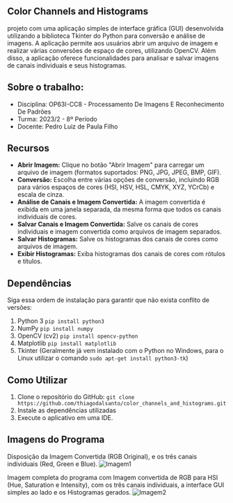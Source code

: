 ## Color Channels and Histograms
projeto com uma aplicação simples de interface gráfica (GUI) desenvolvida utilizando a biblioteca Tkinter do Python para conversão e análise de imagens. A aplicação permite aos usuários abrir um arquivo de imagem e realizar várias conversões de espaço de cores, utilizando OpenCV. Além disso, a aplicação oferece funcionalidades para analisar e salvar imagens de canais individuais e seus histogramas. 

## Sobre o trabalho:

* Disciplina: OP63I-CC8 - Processamento De Imagens E Reconhecimento De Padrões	
* Turma: 2023/2 - 8º Período
* Docente: Pedro Luiz de Paula Filho

## Recursos 
- **Abrir Imagem:** Clique no botão "Abrir Imagem" para carregar um arquivo de imagem (formatos suportados: PNG, JPG, JPEG, BMP, GIF).
- **Conversão:** Escolha entre várias opções de conversão, incluindo RGB para vários espaços de cores (HSI, HSV, HSL, CMYK, XYZ, YCrCb) e escala de cinza.
- **Análise de Canais e  Imagem Convertida:** A imagem convertida é exibida em uma janela separada, da mesma forma que todos os canais individuais de cores.
- **Salvar Canais e Imagem Convertida:** Salve os canais de cores individuais e imagem convertida como arquivos de imagem separados.
- **Salvar Histogramas:** Salve os histogramas dos canais de cores como arquivos de imagem.
- **Exibir Histogramas:** Exiba histogramas dos canais de cores com rótulos e títulos.

## Dependências

Siga essa ordem de instalação para garantir que não exista conflito de versões:
1. Python 3 `pip install python3`
2. NumPy `pip install numpy`
3. OpenCV (cv2) `pip install opencv-python`
4. Matplotlib `pip install matplotlib`
5. Tkinter (Geralmente já vem instalado com o Python no Windows, para o Linux utilizar o comando `sudo apt-get install python3-tk`)

## Como Utilizar

1. Clone o repositório do GitHub: `git clone https://github.com/thiagodalsanto/color_channels_and_histograms.git`
2. Instale as dependências utilizadas
3. Execute o aplicativo em uma IDE.

## Imagens do Programa

Disposição da Imagem Convertida (RGB Original), e os três canais individuais (Red, Green e Blue).
![Imagem1](https://i.imgur.com/GM5dVgM.png)

Imagem completa do programa com Imagem convertida de RGB para HSI (Hue, Saturation e Intensity), com os três canais individuais, a interface GUI simples ao lado e os Histogramas gerados.
![Imagem2](https://i.imgur.com/CC60FYs.png)  
